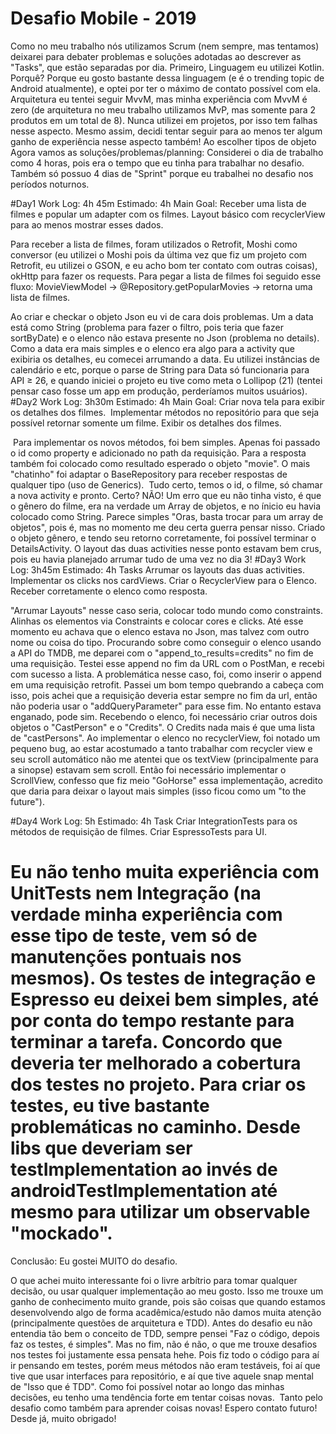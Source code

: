 # Desafio Mobile - 2019

Como no meu trabalho nós utilizamos Scrum (nem sempre, mas tentamos) deixarei para debater problemas e soluções adotadas ao descrever as "Tasks", que estão separadas por dia.
Primeiro,
Linguagem eu utilizei Kotlin. Porquê? Porque eu gosto bastante dessa linguagem (e é o trending topic de Android atualmente), e optei por ter o máximo de contato possível com ela.
Arquitetura eu tentei seguir MvvM, mas minha experiência com MvvM é zero (de arquitetura no meu trabalho utilizamos MvP, mas somente para 2 produtos em um total de 8). Nunca utilizei em projetos, por isso tem falhas nesse aspecto. Mesmo assim, decidi tentar seguir para ao menos ter algum ganho de experiência nesse aspecto também!
Ao escolher tipos de objeto
Agora vamos as soluções/problemas/planning:
Considerei o dia de trabalho como 4 horas, pois era o tempo que eu tinha para trabalhar no desafio. Também só possuo 4 dias de "Sprint" porque eu trabalhei no desafio nos períodos noturnos.

#Day1
Work Log: 4h 45m
Estimado: 4h
Main Goal:
Receber uma lista de filmes e popular um adapter com os filmes.
Layout básico com recyclerView para ao menos mostrar esses dados. 

Para receber a lista de filmes, foram utilizados o Retrofit, Moshi como conversor (eu utilizei o Moshi pois da última vez que fiz um projeto com Retrofit, eu utilizei o GSON, e eu acho bom ter contato com outras coisas), okHttp para fazer os requests.
Para pegar a lista de filmes foi seguido esse fluxo:
MovieViewModel -> @Repository.getPopularMovies -> retorna uma lista de filmes.

Ao criar e checkar o objeto Json eu vi de cara dois problemas. Um a data está como String (problema para fazer o filtro, pois teria que fazer sortByDate) e o elenco não estava presente no Json (problema no details). Como a data era mais simples e o elenco era algo para a activity que exibiria os detalhes, eu comecei arrumando a data.
Eu utilizei instâncias de calendário e etc, porque o parse de String para Data só funcionaria para API ≥ 26, e quando iniciei o projeto eu tive como meta o Lollipop (21) (tentei pensar caso fosse um app em produção, perderíamos muitos usuários).
#Day2
Work Log: 3h30m
Estimado: 4h
Main Goal:
Criar nova tela para exibir os detalhes dos filmes. 
Implementar métodos no repositório para que seja possível retornar somente um filme.
Exibir os detalhes dos filmes.

 Para implementar os novos métodos, foi bem simples. Apenas foi passado o id como property e adicionado no path da requisição. Para a resposta também foi colocado como resultado esperado o objeto "movie". O mais "chatinho" foi adaptar o BaseRepository para receber respostas de qualquer tipo (uso de Generics). 
Tudo certo, temos o id, o filme, só chamar a nova activity e pronto. Certo?
NÃO!
Um erro que eu não tinha visto, é que o gênero do filme, era na verdade um Array de objetos, e no ínicio eu havia colocado como String. Parece simples "Oras, basta trocar para um array de objetos", pois é, mas no momento me deu certa guerra pensar nisso.
Criado o objeto gênero, e tendo seu retorno corretamente, foi possível terminar o DetailsActivity. O layout das duas activities nesse ponto estavam bem crus, pois eu havia planejado arrumar tudo de uma vez no dia 3!
#Day3
Work Log: 3h45m
Estimado: 4h
Tasks
Arrumar os layouts das duas activities.
Implementar os clicks nos cardViews.
Criar o RecyclerView para o Elenco.
Receber corretamente o elenco como resposta.



"Arrumar Layouts" nesse caso seria, colocar todo mundo como constraints. Alinhas os elementos via Constraints e colocar cores e clicks.
Até esse momento eu achava que o elenco estava no Json, mas talvez com outro nome ou coisa do tipo. Procurando sobre como conseguir o elenco usando a API do TMDB, me deparei com o "append_to_results=credits" no fim de uma requisição. Testei esse append no fim da URL com o PostMan, e recebi com sucesso a lista.
A problemática nesse caso, foi, como inserir o append em uma requisição retrofit. Passei um bom tempo quebrando a cabeça com isso, pois achei que a requisição deveria estar sempre no fim da url, então não poderia usar o "addQueryParameter" para esse fim. No entanto estava enganado, pode sim.
Recebendo o elenco, foi necessário criar outros dois objetos o "CastPerson" e o "Credits". O Credits nada mais é que uma lista de "castPersons".
Ao implementar o elenco no recyclerView, foi notado um pequeno bug, ao estar acostumado a tanto trabalhar com recycler view e seu scroll automático não me atentei que os textView (principalmente para a sinopse) estavam sem scroll. Então foi necessário implementar o ScrollView, confesso que fiz meio "GoHorse" essa implementação, acredito que daria para deixar o layout mais simples (isso ficou como um "to the future").


#Day4
Work Log: 5h
Estimado: 4h
Task
Criar IntegrationTests para os métodos de requisição de filmes.
Criar EspressoTests para UI.

Eu não tenho muita experiência com UnitTests nem Integração (na verdade minha experiência com esse tipo de teste, vem só de manutenções pontuais nos mesmos).
Os testes de integração e Espresso eu deixei bem simples, até por conta do tempo restante para terminar a tarefa.
Concordo que deveria ter melhorado a cobertura dos testes no projeto.
Para criar os testes, eu tive bastante problemáticas no caminho. Desde libs que deveriam ser testImplementation ao invés de androidTestImplementation até mesmo para utilizar um observable "mockado".
===================================
Conclusão:
Eu gostei MUITO do desafio.

O que achei muito interessante foi o livre arbítrio para tomar qualquer decisão, ou usar qualquer implementação ao meu gosto.
Isso me trouxe um ganho de conhecimento muito grande, pois são coisas que quando estamos desenvolvendo algo de forma acadêmica/estudo não damos muita atenção (principalmente questões de arquitetura e TDD).
Antes do desafio eu não entendia tão bem o conceito de TDD, sempre pensei "Faz o código, depois faz os testes, é simples". Mas no fim, não é não, o que me trouxe desafios nos testes foi justamente essa pensata hehe.
Pois fiz todo o código para aí ir pensando em testes, porém meus métodos não eram testáveis, foi aí que tive que usar interfaces para repositório, e aí que tive aquele snap mental de "Isso que é TDD".
Como foi possível notar ao longo das minhas decisões, eu tenho uma tendência forte em tentar coisas novas. 
Tanto pelo desafio como também para aprender coisas novas!
Espero contato futuro!
Desde já, muito obrigado!
 
